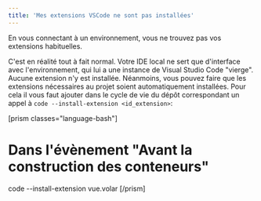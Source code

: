 ```yaml
---
title: 'Mes extensions VSCode ne sont pas installées'
---
```


En vous connectant à un environnement, vous ne trouvez pas vos extensions habituelles.

C'est en réalité tout à fait normal. Votre IDE local ne sert que d'interface avec l'environnement, qui lui a une instance de Visual Studio Code "vierge". Aucune extension n'y est installée. Néanmoins, vous pouvez faire que les extensions nécessaires au projet soient automatiquement installées. Pour cela il vous faut ajouter dans le cycle de vie du dépôt correspondant un appel à `code --install-extension <id_extension>`:

[prism classes="language-bash"]
# Dans l'évènement "Avant la construction des conteneurs"
code --install-extension vue.volar
[/prism]